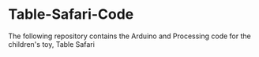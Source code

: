 # Table-Safari-Code
The following repository contains the Arduino and Processing code for the children's toy, Table Safari
